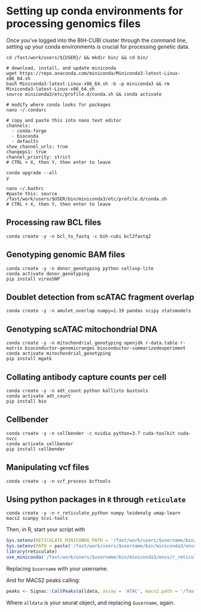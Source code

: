# Setting up conda environments for processing genomics files
Once you've logged into the BIH-CUBI cluster through the command line, setting up your conda environments is crucial for processing genetic data.
```shell
cd /fast/work/users/${USER}/ && mkdir bin/ && cd bin/

# download, install, and update miniconda 
wget https://repo.anaconda.com/miniconda/Miniconda3-latest-Linux-x86_64.sh
bash Miniconda3-latest-Linux-x86_64.sh -b -p miniconda3 && rm Miniconda3-latest-Linux-x86_64.sh
source miniconda3/etc/profile.d/conda.sh && conda activate

# modify where conda looks for packages
nano ~/.condarc

# copy and paste this into nano text editor
channels:
  - conda-forge
  - bioconda
  - defaults
show_channel_urls: true
changeps1: true
channel_priority: strict
# CTRL + X, then Y, then enter to leave

conda upgrade --all 
y

nano ~/.bashrc
#paste this: source /fast/work/users/$USER/bin/miniconda3/etc/profile.d/conda.sh
# CTRL + X, then Y, then enter to leave

```

## Processing raw BCL files
```shell
conda create -y -n bcl_to_fastq -c bih-cubi bcl2fastq2
```

## Genotyping genomic BAM files
```shell
conda create -y -n donor_genotyping python cellsnp-lite  
conda activate donor_genotyping
pip install vireoSNP
```

## Doublet detection from scATAC fragment overlap
```shell
conda create -y -n amulet_overlap numpy=1.19 pandas scipy statsmodels
```

## Genotyping scATAC mitochondrial DNA
```shell
conda create -y -n mitochondrial_genotyping openjdk r-data.table r-matrix bioconductor-genomicranges bioconductor-summarizedexperiment
conda activate mitochondrial_genotyping
pip install mgatk
```
## Collating antibody capture counts per cell
```shell
conda create -y -n adt_count python kallisto bustools 
conda activate adt_count
pip install bio
```

## Cellbender
```shell
conda create -y -n cellbender -c nvidia python=3.7 cuda-toolkit cuda-nvcc
conda activate cellbender
pip install cellbender
```

## Manipulating vcf files

```shell
conda create -y -n vcf_process bcftools 
```

## Using python packages in `R` through `reticulate`

```shell
conda create -y -n r_reticulate_python numpy leidenalg umap-learn macs2 scanpy scvi-tools
```

Then, in R, start your script with
```R
Sys.setenv(RETICULATE_MINICONDA_PATH = '/fast/work/users/$username/bin/miniconda3/')
Sys.setenv(PATH = paste('/fast/work/users/$username/bin/miniconda3/envs/r_reticulate_python/lib/python3.11/site-packages/', Sys.getenv()['PATH'], sep = ':'))
library(reticulate)
use_miniconda('/fast/work/users/$username/bin/miniconda3/envs/r_reticulate_python')
```
Replacing `$username` with your username.

And for MACS2 peaks calling:
```R
peaks <- Signac::CallPeaks(alldata, assay = 'ATAC', macs2.path = '/fast/work/users/$username/bin/miniconda3/envs/r_reticulate_python/bin/macs2')
```
Where `alldata` is your seurat object, and replacing `$username`, again.
